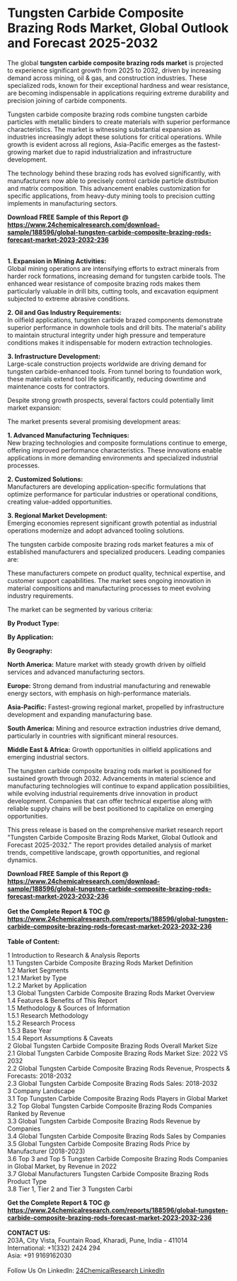 <h1>Tungsten Carbide Composite Brazing Rods Market, Global Outlook and Forecast 2025-2032</h1><p>The global <strong>tungsten carbide composite brazing rods market</strong> is projected to experience significant growth from 2025 to 2032, driven by increasing demand across mining, oil &amp; gas, and construction industries. These specialized rods, known for their exceptional hardness and wear resistance, are becoming indispensable in applications requiring extreme durability and precision joining of carbide components.</p><p>Tungsten carbide composite brazing rods combine tungsten carbide particles with metallic binders to create materials with superior performance characteristics. The market is witnessing substantial expansion as industries increasingly adopt these solutions for critical operations. While growth is evident across all regions, Asia-Pacific emerges as the fastest-growing market due to rapid industrialization and infrastructure development.</p><p>The technology behind these brazing rods has evolved significantly, with manufacturers now able to precisely control carbide particle distribution and matrix composition. This advancement enables customization for specific applications, from heavy-duty mining tools to precision cutting implements in manufacturing sectors.</p><div><b>Download FREE Sample of this Report @ 
            <a href="https://www.24chemicalresearch.com/download-sample/188596/global-tungsten-carbide-composite-brazing-rods-forecast-market-2023-2032-236">
            https://www.24chemicalresearch.com/download-sample/188596/global-tungsten-carbide-composite-brazing-rods-forecast-market-2023-2032-236</a></b></div><br><p><strong>1. Expansion in Mining Activities:</strong><br>
Global mining operations are intensifying efforts to extract minerals from harder rock formations, increasing demand for tungsten carbide tools. The enhanced wear resistance of composite brazing rods makes them particularly valuable in drill bits, cutting tools, and excavation equipment subjected to extreme abrasive conditions.</p><p><strong>2. Oil and Gas Industry Requirements:</strong><br>
In oilfield applications, tungsten carbide brazed components demonstrate superior performance in downhole tools and drill bits. The material's ability to maintain structural integrity under high pressure and temperature conditions makes it indispensable for modern extraction technologies.</p><p><strong>3. Infrastructure Development:</strong><br>
Large-scale construction projects worldwide are driving demand for tungsten carbide-enhanced tools. From tunnel boring to foundation work, these materials extend tool life significantly, reducing downtime and maintenance costs for contractors.</p><p>Despite strong growth prospects, several factors could potentially limit market expansion:</p><p>The market presents several promising development areas:</p><p><strong>1. Advanced Manufacturing Techniques:</strong><br>
New brazing technologies and composite formulations continue to emerge, offering improved performance characteristics. These innovations enable applications in more demanding environments and specialized industrial processes.</p><p><strong>2. Customized Solutions:</strong><br>
Manufacturers are developing application-specific formulations that optimize performance for particular industries or operational conditions, creating value-added opportunities.</p><p><strong>3. Regional Market Development:</strong><br>
Emerging economies represent significant growth potential as industrial operations modernize and adopt advanced tooling solutions.</p><p>The tungsten carbide composite brazing rods market features a mix of established manufacturers and specialized producers. Leading companies are:</p><p>These manufacturers compete on product quality, technical expertise, and customer support capabilities. The market sees ongoing innovation in material compositions and manufacturing processes to meet evolving industry requirements.</p><p>The market can be segmented by various criteria:</p><p><strong>By Product Type:</strong></p><p><strong>By Application:</strong></p><p><strong>By Geography:</strong></p><p><strong>North America:</strong> Mature market with steady growth driven by oilfield services and advanced manufacturing sectors.</p><p><strong>Europe:</strong> Strong demand from industrial manufacturing and renewable energy sectors, with emphasis on high-performance materials.</p><p><strong>Asia-Pacific:</strong> Fastest-growing regional market, propelled by infrastructure development and expanding manufacturing base.</p><p><strong>South America:</strong> Mining and resource extraction industries drive demand, particularly in countries with significant mineral resources.</p><p><strong>Middle East &amp; Africa:</strong> Growth opportunities in oilfield applications and emerging industrial sectors.</p><p>The tungsten carbide composite brazing rods market is positioned for sustained growth through 2032. Advancements in material science and manufacturing technologies will continue to expand application possibilities, while evolving industrial requirements drive innovation in product development. Companies that can offer technical expertise along with reliable supply chains will be best positioned to capitalize on emerging opportunities.</p><p>This press release is based on the comprehensive market research report "Tungsten Carbide Composite Brazing Rods Market, Global Outlook and Forecast 2025-2032." The report provides detailed analysis of market trends, competitive landscape, growth opportunities, and regional dynamics.</p><div><b>Download FREE Sample of this Report @ 
            <a href="https://www.24chemicalresearch.com/download-sample/188596/global-tungsten-carbide-composite-brazing-rods-forecast-market-2023-2032-236">
            https://www.24chemicalresearch.com/download-sample/188596/global-tungsten-carbide-composite-brazing-rods-forecast-market-2023-2032-236</a></b></div><br><div><b>Get the Complete Report & TOC @ 
            <a href="https://www.24chemicalresearch.com/reports/188596/global-tungsten-carbide-composite-brazing-rods-forecast-market-2023-2032-236">
            https://www.24chemicalresearch.com/reports/188596/global-tungsten-carbide-composite-brazing-rods-forecast-market-2023-2032-236</a></b></div><br>
            <b>Table of Content:</b><p>1 Introduction to Research & Analysis Reports<br />
    1.1 Tungsten Carbide Composite Brazing Rods Market Definition<br />
    1.2 Market Segments<br />
        1.2.1 Market by Type<br />
        1.2.2 Market by Application<br />
    1.3 Global Tungsten Carbide Composite Brazing Rods Market Overview<br />
    1.4 Features & Benefits of This Report<br />
    1.5 Methodology & Sources of Information<br />
        1.5.1 Research Methodology<br />
        1.5.2 Research Process<br />
        1.5.3 Base Year<br />
        1.5.4 Report Assumptions & Caveats<br />
2 Global Tungsten Carbide Composite Brazing Rods Overall Market Size<br />
    2.1 Global Tungsten Carbide Composite Brazing Rods Market Size: 2022 VS 2032<br />
    2.2 Global Tungsten Carbide Composite Brazing Rods Revenue, Prospects & Forecasts: 2018-2032<br />
    2.3 Global Tungsten Carbide Composite Brazing Rods Sales: 2018-2032<br />
3 Company Landscape<br />
    3.1 Top Tungsten Carbide Composite Brazing Rods Players in Global Market<br />
    3.2 Top Global Tungsten Carbide Composite Brazing Rods Companies Ranked by Revenue<br />
    3.3 Global Tungsten Carbide Composite Brazing Rods Revenue by Companies<br />
    3.4 Global Tungsten Carbide Composite Brazing Rods Sales by Companies<br />
    3.5 Global Tungsten Carbide Composite Brazing Rods Price by Manufacturer (2018-2023)<br />
    3.6 Top 3 and Top 5 Tungsten Carbide Composite Brazing Rods Companies in Global Market, by Revenue in 2022<br />
    3.7 Global Manufacturers Tungsten Carbide Composite Brazing Rods Product Type<br />
    3.8 Tier 1, Tier 2 and Tier 3 Tungsten Carbi</p><div><b>Get the Complete Report & TOC @ 
            <a href="https://www.24chemicalresearch.com/reports/188596/global-tungsten-carbide-composite-brazing-rods-forecast-market-2023-2032-236">
            https://www.24chemicalresearch.com/reports/188596/global-tungsten-carbide-composite-brazing-rods-forecast-market-2023-2032-236</a></b></div><br><b>CONTACT US:</b><br>
            203A, City Vista, Fountain Road, Kharadi, Pune, India - 411014<br>
            International: +1(332) 2424 294<br>
            Asia: +91 9169162030 <br><br>
            Follow Us On LinkedIn: <a href="https://www.linkedin.com/company/24chemicalresearch/">24ChemicalResearch LinkedIn</a>